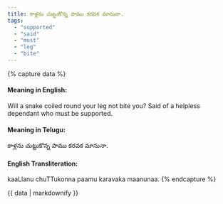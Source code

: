 ```yaml
---
title: కాళ్లను చుట్టుకొన్న పాము కరవక మానునా.
tags:
  - "supported"
  - "said"
  - "must"
  - "leg"
  - "bite"
---
```


{% capture data %}
#### Meaning in English:
Will a snake coiled round your leg not bite you?
Said of a helpless dependant who must be supported.

#### Meaning in Telugu:
కాళ్లను చుట్టుకొన్న పాము కరవక మానునా.

#### English Transliteration:
kaaLlanu chuTTukonna paamu karavaka maanunaa.
{% endcapture %}

{{ data | markdownify }}

